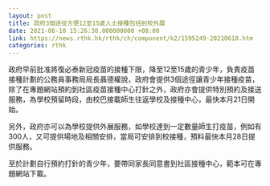 ```yaml
---
layout: post
title: 政府3個途徑方便12至15歲人士接種包括到校外展
date: 2021-06-10 15:26:30.000000000 +08:00
link: https://news.rthk.hk/rthk/ch/component/k2/1595249-20210610.htm
categories: rthk
---
```


政府早前批准將復必泰新冠疫苗的接種下限，降至12至15歲的青少年，負責疫苗接種計劃的公務員事務局局長聶德權說，政府會提供3個途徑讓青少年接種疫苗，除了在專題網站預約到社區疫苗接種中心打針之外，政府亦會提供特別預約及接送服務，為學校預留時段，由校巴接載師生往返學校及接種中心，最快本月21日開始。

另外，政府亦可以為學校提供外展服務，如學校達到一定數量師生打疫苗，例如有300人，又可提供場地及相關安排，當局可安排到校接種，預料最快本月28日提供服務。

至於計劃自行預約打針的青少年，要帶同家長同意書到社區接種中心，範本可在專題網站下載。
